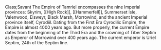 Class;Savant
The Empire of Tamriel encompasses the nine Imperial provinces: Skyrim, [[High Rock]], [[Hammerfell]], Summerset Isle, Valenwood, Elsweyr, Black Marsh, Morrowind, and the ancient Imperial province itself, Cyrodiil. Dating from the First Era Cyrodilic Empire, the Empire is almost 4000 years ago. But more properly, the current Empire dates from the beginning of the Third Era and the crowning of Tiber Septim as Emperor of Morrowind over 400 years ago. The current emperor is Uriel Septim, 24th of the Septim line.